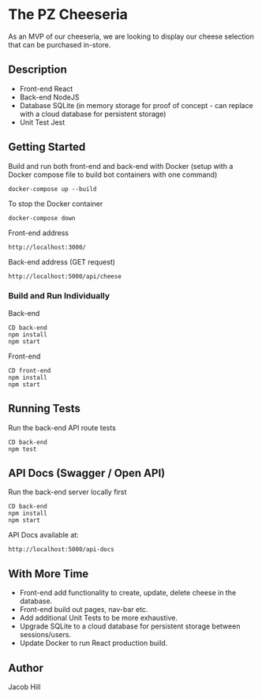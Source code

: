 # The PZ Cheeseria

As an MVP of our cheeseria, we are looking to display our cheese selection that can be purchased in-store.

## Description

-   Front-end React
-   Back-end NodeJS
-   Database SQLite (in memory storage for proof of concept - can replace with a cloud database for persistent storage)
-   Unit Test Jest

## Getting Started

Build and run both front-end and back-end with Docker (setup with a Docker compose file to build bot containers with one command)

```
docker-compose up --build
```

To stop the Docker container

```
docker-compose down
```

Front-end address

```
http://localhost:3000/
```

Back-end address (GET request)

```
http://localhost:5000/api/cheese
```

### Build and Run Individually

Back-end

```
CD back-end
npm install
npm start
```

Front-end

```
CD front-end
npm install
npm start
```

## Running Tests

Run the back-end API route tests

```
CD back-end
npm test
```

## API Docs (Swagger / Open API)

Run the back-end server locally first

```
CD back-end
npm install
npm start
```

API Docs available at:

```
http://localhost:5000/api-docs
```

## With More Time

-   Front-end add functionality to create, update, delete cheese in the database.
-   Front-end build out pages, nav-bar etc.
-   Add additional Unit Tests to be more exhaustive.
-   Upgrade SQLite to a cloud database for persistent storage between sessions/users.
-   Update Docker to run React production build.

## Author

Jacob Hill
